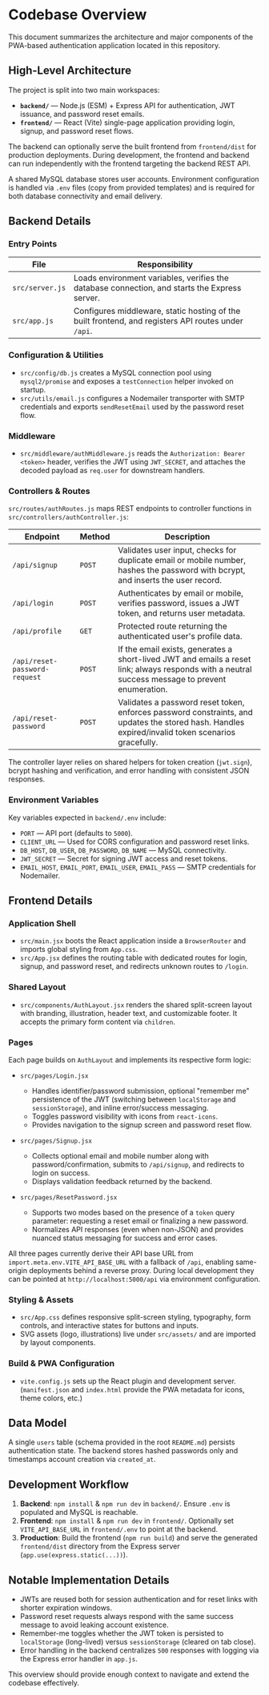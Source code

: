 # Codebase Overview

This document summarizes the architecture and major components of the PWA-based authentication application located in this repository.

## High-Level Architecture

The project is split into two main workspaces:

- **`backend/`** — Node.js (ESM) + Express API for authentication, JWT issuance, and password reset emails.
- **`frontend/`** — React (Vite) single-page application providing login, signup, and password reset flows.

The backend can optionally serve the built frontend from `frontend/dist` for production deployments. During development, the frontend and backend can run independently with the frontend targeting the backend REST API.

A shared MySQL database stores user accounts. Environment configuration is handled via `.env` files (copy from provided templates) and is required for both database connectivity and email delivery.

## Backend Details

### Entry Points

| File | Responsibility |
| ---- | -------------- |
| `src/server.js` | Loads environment variables, verifies the database connection, and starts the Express server. |
| `src/app.js` | Configures middleware, static hosting of the built frontend, and registers API routes under `/api`. |

### Configuration & Utilities

- `src/config/db.js` creates a MySQL connection pool using `mysql2/promise` and exposes a `testConnection` helper invoked on startup.
- `src/utils/email.js` configures a Nodemailer transporter with SMTP credentials and exports `sendResetEmail` used by the password reset flow.

### Middleware

- `src/middleware/authMiddleware.js` reads the `Authorization: Bearer <token>` header, verifies the JWT using `JWT_SECRET`, and attaches the decoded payload as `req.user` for downstream handlers.

### Controllers & Routes

`src/routes/authRoutes.js` maps REST endpoints to controller functions in `src/controllers/authController.js`:

| Endpoint | Method | Description |
| -------- | ------ | ----------- |
| `/api/signup` | `POST` | Validates user input, checks for duplicate email or mobile number, hashes the password with bcrypt, and inserts the user record. |
| `/api/login` | `POST` | Authenticates by email or mobile, verifies password, issues a JWT token, and returns user metadata. |
| `/api/profile` | `GET` | Protected route returning the authenticated user's profile data. |
| `/api/reset-password-request` | `POST` | If the email exists, generates a short-lived JWT and emails a reset link; always responds with a neutral success message to prevent enumeration. |
| `/api/reset-password` | `POST` | Validates a password reset token, enforces password constraints, and updates the stored hash. Handles expired/invalid token scenarios gracefully. |

The controller layer relies on shared helpers for token creation (`jwt.sign`), bcrypt hashing and verification, and error handling with consistent JSON responses.

### Environment Variables

Key variables expected in `backend/.env` include:

- `PORT` — API port (defaults to `5000`).
- `CLIENT_URL` — Used for CORS configuration and password reset links.
- `DB_HOST`, `DB_USER`, `DB_PASSWORD`, `DB_NAME` — MySQL connectivity.
- `JWT_SECRET` — Secret for signing JWT access and reset tokens.
- `EMAIL_HOST`, `EMAIL_PORT`, `EMAIL_USER`, `EMAIL_PASS` — SMTP credentials for Nodemailer.

## Frontend Details

### Application Shell

- `src/main.jsx` boots the React application inside a `BrowserRouter` and imports global styling from `App.css`.
- `src/App.jsx` defines the routing table with dedicated routes for login, signup, and password reset, and redirects unknown routes to `/login`.

### Shared Layout

- `src/components/AuthLayout.jsx` renders the shared split-screen layout with branding, illustration, header text, and customizable footer. It accepts the primary form content via `children`.

### Pages

Each page builds on `AuthLayout` and implements its respective form logic:

- `src/pages/Login.jsx`
  - Handles identifier/password submission, optional "remember me" persistence of the JWT (switching between `localStorage` and `sessionStorage`), and inline error/success messaging.
  - Toggles password visibility with icons from `react-icons`.
  - Provides navigation to the signup screen and password reset flow.

- `src/pages/Signup.jsx`
  - Collects optional email and mobile number along with password/confirmation, submits to `/api/signup`, and redirects to login on success.
  - Displays validation feedback returned by the backend.

- `src/pages/ResetPassword.jsx`
  - Supports two modes based on the presence of a `token` query parameter: requesting a reset email or finalizing a new password.
  - Normalizes API responses (even when non-JSON) and provides nuanced status messaging for success and error cases.

All three pages currently derive their API base URL from `import.meta.env.VITE_API_BASE_URL` with a fallback of `/api`, enabling same-origin deployments behind a reverse proxy. During local development they can be pointed at `http://localhost:5000/api` via environment configuration.

### Styling & Assets

- `src/App.css` defines responsive split-screen styling, typography, form controls, and interactive states for buttons and inputs.
- SVG assets (logo, illustrations) live under `src/assets/` and are imported by layout components.

### Build & PWA Configuration

- `vite.config.js` sets up the React plugin and development server. (`manifest.json` and `index.html` provide the PWA metadata for icons, theme colors, etc.)

## Data Model

A single `users` table (schema provided in the root `README.md`) persists authentication state. The backend stores hashed passwords only and timestamps account creation via `created_at`.

## Development Workflow

1. **Backend**: `npm install` & `npm run dev` in `backend/`. Ensure `.env` is populated and MySQL is reachable.
2. **Frontend**: `npm install` & `npm run dev` in `frontend/`. Optionally set `VITE_API_BASE_URL` in `frontend/.env` to point at the backend.
3. **Production**: Build the frontend (`npm run build`) and serve the generated `frontend/dist` directory from the Express server (`app.use(express.static(...))`).

## Notable Implementation Details

- JWTs are reused both for session authentication and for reset links with shorter expiration windows.
- Password reset requests always respond with the same success message to avoid leaking account existence.
- Remember-me toggles whether the JWT token is persisted to `localStorage` (long-lived) versus `sessionStorage` (cleared on tab close).
- Error handling in the backend centralizes `500` responses with logging via the Express error handler in `app.js`.

This overview should provide enough context to navigate and extend the codebase effectively.
